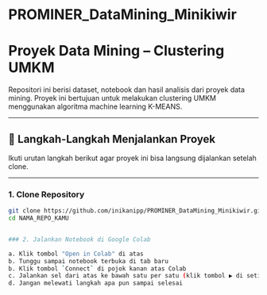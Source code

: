 # PROMINER_DataMining_Minikiwir

# Proyek Data Mining – Clustering UMKM

Repositori ini berisi dataset, notebook dan hasil analisis dari proyek data mining. Proyek ini bertujuan untuk melakukan clustering UMKM menggunakan algoritma machine learning K-MEANS.

---

## 🚀 Langkah-Langkah Menjalankan Proyek

Ikuti urutan langkah berikut agar proyek ini bisa langsung dijalankan setelah clone.

---

### 1. Clone Repository

```bash
git clone https://github.com/inikanipp/PROMINER_DataMining_Minikiwir.git
cd NAMA_REPO_KAMU


### 2. Jalankan Notebook di Google Colab

a. Klik tombol "Open in Colab" di atas
b. Tunggu sampai notebook terbuka di tab baru
b. Klik tombol `Connect` di pojok kanan atas Colab
c. Jalankan sel dari atas ke bawah satu per satu (klik tombol ▶️ di setiap sel atau tekan Shift + Enter)
d. Jangan melewati langkah apa pun sampai selesai